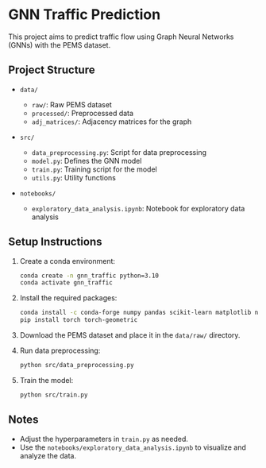 # GNN Traffic Prediction

This project aims to predict traffic flow using Graph Neural Networks (GNNs) with the PEMS dataset.

## Project Structure

- `data/`
  - `raw/`: Raw PEMS dataset
  - `processed/`: Preprocessed data
  - `adj_matrices/`: Adjacency matrices for the graph

- `src/`
  - `data_preprocessing.py`: Script for data preprocessing
  - `model.py`: Defines the GNN model
  - `train.py`: Training script for the model
  - `utils.py`: Utility functions

- `notebooks/`
  - `exploratory_data_analysis.ipynb`: Notebook for exploratory data analysis

## Setup Instructions

1. Create a conda environment:
    ```bash
    conda create -n gnn_traffic python=3.10
    conda activate gnn_traffic
    ```

2. Install the required packages:
    ```bash
    conda install -c conda-forge numpy pandas scikit-learn matplotlib networkx
    pip install torch torch-geometric
    ```

3. Download the PEMS dataset and place it in the `data/raw/` directory.

4. Run data preprocessing:
    ```bash
    python src/data_preprocessing.py
    ```

5. Train the model:
    ```bash
    python src/train.py
    ```

## Notes

- Adjust the hyperparameters in `train.py` as needed.
- Use the `notebooks/exploratory_data_analysis.ipynb` to visualize and analyze the data.

